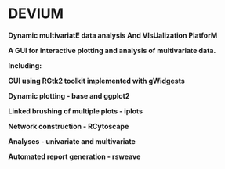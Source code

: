 DEVIUM
======

<b>D<b/>ynamic multivariat<b>E<b/> data analysis And <b>VI<b/>s<b>U<b/>alization Platfor<b>M<b/>

 A GUI for interactive plotting and analysis of multivariate data.
 
 Including: 
 
 GUI using RGtk2 toolkit implemented with gWidgests 
 
 Dynamic plotting - base and ggplot2 
 
 Linked brushing of multiple plots -  iplots
 
 Network construction - RCytoscape
 
 Analyses - univariate and multivariate
 
 Automated report generation - rsweave
